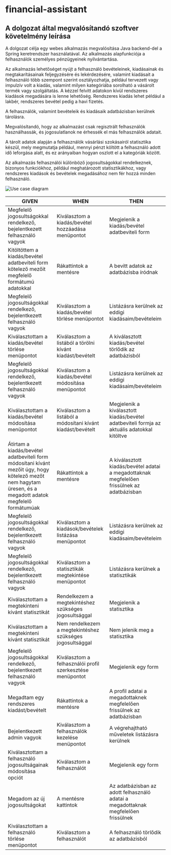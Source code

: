 # financial-assistant

## A dolgozat által megvalósítandó szoftver követelmény leírása

A dolgozat célja egy webes alkalmazás megvalósítása Java backend-del a Spring keretrendszer használatával. Az alkalmazás alapfunkciója a felhasználók személyes pénzügyeinek nyilvántartása.

Az alkalmazás lehetőséget nyújt a felhasználó bevételeinek, kiadásainak és megtakarításainak feljegyzésére és lekérdezésére, valamint kiadásait a felhasználó több szempont szerint osztályozhatja, például tervezett vagy impulzív volt a kiadás, valamint milyen kategóriába sorolható a vásárolt termék vagy szolgáltatás. A kézzel felvitt adatokon kívül rendszeres kiadások megadására is lenne lehetőség. Rendszeres kiadás lehet például a lakbér, rendszeres bevétel pedig a havi fizetés.

A felhasználók, valamint bevételeik és kiadásaik adatbázisban kerülnek tárolásra.

Megvalósítandó, hogy az alkalmazást csak regisztrált felhasználók használhassák, és jogosulatlanok ne érhessék el más felhasználók adatait.

A tárolt adatok alapján a felhasználók vásárlási szokásairól statisztika készül, mely megmutatja például, mennyi pénzt költött a felhasználó adott idő leforgása alatt, és ez arányaiban hogyan oszlott el a kategóriák között.

Az alkalmazás felhasználói különböző jogosultságokkal rendelkeznek, bizonyos funkciókhoz, például meghatározott statisztikákhoz, vagy rendszeres kiadások és bevételek megadásához nem fér hozzá minden felhasználó.

![Use case diagram](https://github.com/szilagyizsofia/financial-assistant/blob/master/use_case.jpg)

GIVEN | WHEN | THEN
--- | --- | ---
Megfelelő jogosultságokkal rendelkező, bejelentkezett felhasználó vagyok | Kiválasztom a kiadás/bevétel hozzáadása menüpontot | Megjelenik a kiadás/bevétel adatbeviteli form
Kitöltöttem a kiadás/bevétel adatbeviteli form kötelező mezőit megfelelő formátumú adatokkal | Rákattintok a mentésre | A bevitt adatok az adatbázisba íródnak
Megfelelő jogosultságokkal rendelkező, bejelentkezett felhasználó vagyok | Kiválasztom a kiadás/bevétel törlése menüpontot | Listázásra kerülnek az eddigi kiadásaim/bevételeim
Kiválasztottam a kiadás/bevétel törlése menüpontot | Kiválasztom a listából a törölni kívánt kiadást/bevételt | A kiválasztott kiadás/bevétel törlődik az adatbázisból
Megfelelő jogosultságokkal rendelkező, bejelentkezett felhasználó vagyok | Kiválasztom a kiadás/bevétel módosítása menüpontot | Listázásra kerülnek az eddigi kiadásaim/bevételeim
Kiválasztottam a kiadás/bevétel módosítása menüpontot | Kiválasztom a listából a módosítani kívánt kiadást/bevételt | Megjelenik a kiválasztott kiadás/bevétel adatbeviteli formja az aktuális adatokkal kitöltve
Átírtam a kiadás/bevétel adatbeviteli form módosítani kívánt mezőit úgy, hogy kötelező mezőt nem hagytam üresen, és a megadott adatok megfelelő formátumúak | Rákattintok a mentésre | A kiválasztott kiadás/bevétel adatai a megadottaknak megfelelően frissülnek az adatbázisban
Megfelelő jogosultságokkal rendelkező, bejelentkezett felhasználó vagyok | Kiválasztom a kiadások/bevételek listázása menüpontot | Listázásra kerülnek az eddigi kiadásaim/bevételeim
Megfelelő jogosultságokkal rendelkező, bejelentkezett felhasználó vagyok | Kiválasztom a statisztikák megtekintése menüpontot | Listázásra kerülnek a statisztikák
Kiválasztottam a megtekinteni kívánt statisztikát | Rendelkezem a megtekintéshez szükséges jogosultsággal  | Megjelenik a statisztika
Kiválasztottam a megtekinteni kívánt statisztikát | Nem rendelkezem a megtekintéshez szükséges jogosultsággal | Nem jelenik meg a statisztika
Megfelelő jogosultságokkal rendelkező, bejelentkezett felhasználó vagyok | Kiválasztom a felhasználói profil szerkesztése menüpontot | Megjelenik egy form 
Megadtam egy rendszeres kiadást/bevételt | Rákattintok a mentésre | A profil adatai a megadottaknek megfelelően frissülnek az adatbázisban
Bejelentkezett admin vagyok | Kiválasztom a felhasználók kezelése menüpontot | A végrehajtható műveletek listázásra kerülnek
Kiválasztottam a felhasználó jogosultságainak módosítása opciót | Kiválasztom a felhasználót | Megjelenik egy form
Megadom az új jogosultságokat | A mentésre kattintok | Az adatbázisban az adott felhasználó adatai a megadottaknak megfelelően frissülnek
Kiválasztottam a felhasználó törlése menüpontot | Kiválasztom a felhasználót | A felhasználó törlődik az adatbázisból
